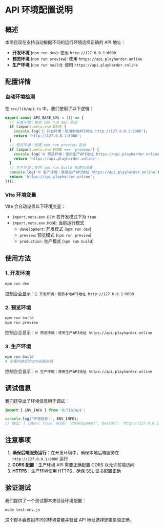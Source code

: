 # API 环境配置说明

## 概述

本项目现在支持自动根据不同的运行环境选择正确的 API 地址：

- **开发环境** (`npm run dev`): 使用 `http://127.0.0.1:8000`
- **预览环境** (`npm run preview`): 使用 `https://api.playharder.online`
- **生产环境** (`npm run build`): 使用 `https://api.playharder.online`

## 配置详情

### 自动环境检测

在 `src/lib/api.ts` 中，我们使用了以下逻辑：

```typescript
export const API_BASE_URL = (() => {
  // 开发环境：使用 npm run dev 启动
  if (import.meta.env.DEV) {
    console.log('🚀 开发环境：使用本地API地址 http://127.0.0.1:8000');
    return 'http://127.0.0.1:8000';
  }
  // 预览环境：使用 npm run preview 启动
  if (import.meta.env.MODE === 'preview') {
    console.log('🌐 预览环境：使用生产API地址 https://api.playharder.online');
    return 'https://api.playharder.online';
  }
  // 生产环境：使用 npm run build 构建后部署
  console.log('🌐 生产环境：使用生产API地址 https://api.playharder.online');
  return 'https://api.playharder.online';
})();
```

### Vite 环境变量

Vite 会自动设置以下环境变量：

- `import.meta.env.DEV`: 在开发模式下为 `true`
- `import.meta.env.MODE`: 当前运行模式
  - `development`: 开发模式 (`npm run dev`)
  - `preview`: 预览模式 (`npm run preview`)
  - `production`: 生产模式 (`npm run build`)

## 使用方法

### 1. 开发环境

```bash
npm run dev
```

控制台会显示：`🚀 开发环境：使用本地API地址 http://127.0.0.1:8000`

### 2. 预览环境

```bash
npm run build
npm run preview
```

控制台会显示：`🌐 预览环境：使用生产API地址 https://api.playharder.online`

### 3. 生产环境

```bash
npm run build
# 部署构建后的文件到服务器
```

控制台会显示：`🌐 生产环境：使用生产API地址 https://api.playharder.online`

## 调试信息

我们还导出了环境信息用于调试：

```typescript
import { ENV_INFO } from '@/lib/api';

console.log('环境信息:', ENV_INFO);
// 输出: { isDev: true, mode: 'development', baseUrl: 'http://127.0.0.1:8000' }
```

## 注意事项

1. **确保后端服务运行**：在开发环境中，确保本地后端服务在 `http://127.0.0.1:8000` 运行
2. **CORS 配置**：生产环境 API 需要正确配置 CORS 以允许前端访问
3. **HTTPS**：生产环境使用 HTTPS，确保 SSL 证书配置正确

## 验证测试

我们提供了一个测试脚本来验证环境配置：

```bash
node test-env.js
```

这个脚本会模拟不同的环境变量并验证 API 地址选择逻辑是否正确。
